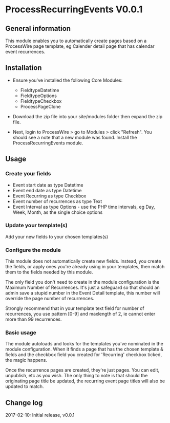 # ProcessRecurringEvents V0.0.1


## General information
This module enables you to automatically create pages based on a ProcessWire page template, eg Calender detail page that has calendar event recurrences.

## Installation
* Ensure you've installed the following Core Modules:
	*	FieldtypeDatetime
	*  FieldtypeOptions
	*  FieldtypeCheckbox
	*  ProcessPageClone

* Download the zip file into your site/modules folder then expand the zip file. 
* Next, login to ProcessWire > go to Modules > click "Refresh". You should see a note that a new module was found. Install the ProcessRecurringEvents module. 


## Usage
### Create your fields
* Event start date as type Datetime
* Event end date as type Datetime
* Event Recurring as type Checkbox
* Event number of recurrences as type Text
* Event Interval as type Options - use the PHP time intervals, eg Day, Week, Month, as the single choice options

### Update your template(s)
Add your new fields to your chosen templates(s)

### Configure the module
This module does not automatically create new fields. Instead, you create the fields, or apply ones you're already using in your templates, then match them to the fields needed by this module.

The only field you don't need to create in the module configuration is the Maximum Number of Recurrences. It's just a safeguard so that should an admin save a stupid number in the Event Detail template, this number will override the page number of recurrences.

Strongly recommend that in your template text field for number of recurrences, you use pattern [0-9] and maxlength of 2, ie cannot enter more than 99 recurrences.

### Basic usage
The module autoloads and looks for the templates you've nominated in the module configuration. When it finds a page that has the chosen template & fields and the checkbox field you created for 'Recurring' checkbox ticked, the magic happens.

Once the recurrence pages are created, they're just pages. You can edit, unpublish, etc as you wish. The only thing to note is that should the originating page title be updated, the recurring event page titles will also be updated to match.



## Change log
2017-02-10: Initial release, v0.0.1

